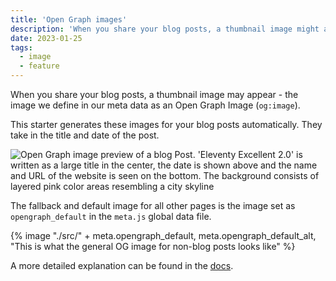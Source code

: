 ```yaml
---
title: 'Open Graph images'
description: 'When you share your blog posts, a thumbnail image might appear. This starter generates these images for your blog posts automatically.'
date: 2023-01-25
tags:
  - image
  - feature
---
```


When you share your blog posts, a thumbnail image may appear - the image we define in our meta data as an Open Graph Image (`og:image`).

This starter generates these images for your blog posts automatically. They take in the title and date of the post.

![Open Graph image preview of a blog Post. 'Eleventy Excellent 2.0' is written as a large title in the center, the date is shown above and the name and URL of the website is seen on the bottom. The background consists of layered pink color areas resembling a city skyline](/assets/images/blog/og-preview.jpeg 'This is what an OG image for a blog posts looks like')

The fallback and default image for all other pages is the image set as `opengraph_default` in the `meta.js` global data file.

{% image "./src/" + meta.opengraph_default, meta.opengraph_default_alt, "This is what the general OG image for non-blog posts looks like" %}

A more detailed explanation can be found in the [docs](/get-started/#open-graph-images).
